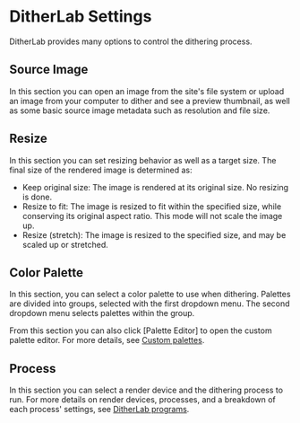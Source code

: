 # DitherLab Settings

DitherLab provides many options to control the dithering process.

## Source Image

In this section you can open an image from the site's file system or upload an image from your computer to dither and see a preview thumbnail, as well as some basic source image metadata such as resolution and file size.

## Resize

In this section you can set resizing behavior as well as a target size. The final size of the rendered image is determined as:

- Keep original size: The image is rendered at its original size. No resizing is done.
- Resize to fit: The image is resized to fit within the specified size, while conserving its original aspect ratio. This mode will not scale the image up.
- Resize (stretch): The image is resized to the specified size, and may be scaled up or stretched.

## Color Palette

In this section, you can select a color palette to use when dithering. Palettes are divided into groups, selected with the first dropdown menu. The second dropdown menu selects palettes within the group.

From this section you can also click [Palette Editor] to open the custom palette editor. For more details, see [Custom palettes](?/02.Applications/01.DitherLab/04.Custom%palettes.md).

## Process

In this section you can select a render device and the dithering process to run. For more details on render devices, processes, and a breakdown of each process' settings, see [DitherLab programs](?/02.Applications/01.DitherLab/01.Programs/01.DitherLab%programs.md).
